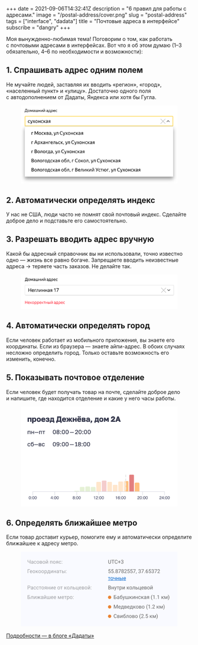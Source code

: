 +++
date = 2021-09-06T14:32:41Z
description = "6 правил для работы с адресами."
image = "/postal-address/cover.png"
slug = "postal-address"
tags = ["interface", "dadata"]
title = "Почтовые адреса в интерфейсе"
subscribe = "dangry"
+++

Моя вынужденно-любимая тема! Поговорим о том, как работать с почтовыми адресами в интерфейсах. Вот что я об этом думаю (1–3 обязательно, 4–6 по необходимости и возможности):

## 1. Спрашивать адрес одним полем

Не мучайте людей, заставляя их вводить «регион», «город», «населенный пункт» и «улицу». Достаточно одного поля с автодополнением от Дадаты, Яндекса или хотя бы Гугла.

<div class="row">
<div class="col-xs-12 col-sm-8">
<figure><img alt="Подсказки адресов" src="suggestions-address.png"></figure></div>
</div>

## 2. Автоматически определять индекс

У нас не США, люди часто не помнят свой почтовый индекс. Сделайте доброе дело и подставьте его самостоятельно.

## 3. Разрешать вводить адрес вручную

Какой бы адресный справочник вы ни использовали, точно известно одно — жизнь все равно богаче. Запрещаете вводить неизвестные адреса → теряете часть заказов. Не делайте так.

<div class="row">
<div class="col-xs-12 col-sm-8">
<figure><img alt="Ошибка ввода адреса" src="suggestions-address-error.png" class="img-bordered-thin"></figure></div>
</div>

## 4. Автоматически определять город

Если человек работает из мобильного приложения, вы знаете его координаты. Если из браузера — знаете айпи-адрес. В обоих случаях несложно определить город. Только оставьте возможность его изменить, конечно.

## 5. Показывать почтовое отделение

Если человек будет получать товар на почте, сделайте доброе дело и напишите, где находится отделение и какие у него часы работы.

<div class="row">
<div class="col-xs-12 col-sm-6">
<figure><img alt="Почтовое отделение" src="postal-address-5.png" class="img-bordered-thin"></figure></div>
</div>

## 6. Определять ближайшее метро

Если товар доставит курьер, помогите ему и автоматически определите ближайшее к адресу метро.

<div class="row">
<div class="col-xs-12 col-sm-6">
<figure><img alt="Ближайшее метро" src="postal-address-6.png" class="img-bordered-thin"></figure></div>
</div>

<p class="big">
<a href="https://dadata.ru/blog/basics/best-practises-address/">Подробности — в блоге «Дадаты»</a>
</p>
